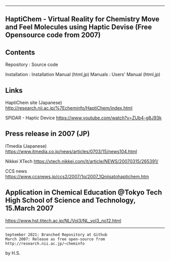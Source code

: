 ------------------------
HaptiChem - Virtual Reality for Chemistry 
 Move and Feel Molecules using Haptic Devise (Free Opensource code from 2007)
------------------------

Contents
------------------------
Repository : Source code

Installation : Installation Manual (html,jp)
Manuals : Users' Manual (html,jp)

Links
------------------------
HaptiChem site (Japanese)
http://research.nii.ac.jp/%7Echeminfo/HaptiChem/index.html

SPIDAR - Haptic Device
https://www.youtube.com/watch?v=ZUb4-g8J93k


Press release in 2007 (JP)
-----------------------
ITmedia (Japanese)
https://www.itmedia.co.jp/news/articles/0703/15/news104.html

Nikkei XTech
https://xtech.nikkei.com/it/article/NEWS/20070315/265391/

CCS news
https://www.ccsnews.jp/ccs2/2007/1q/2007_1Qniisatohaptichem.htm


Application in Chemical Education 
@Tokyo Tech High School of Science and Technology, 15.March 2007
------------------------
https://www.hst.titech.ac.jp/NL/Vol3/NL_vol3_no12.html


**********

	September 2021: Branched Repository at Github
	March 2007: Release as free open-source from http://research.nii.ac.jp/~cheminfo

by H.S.
